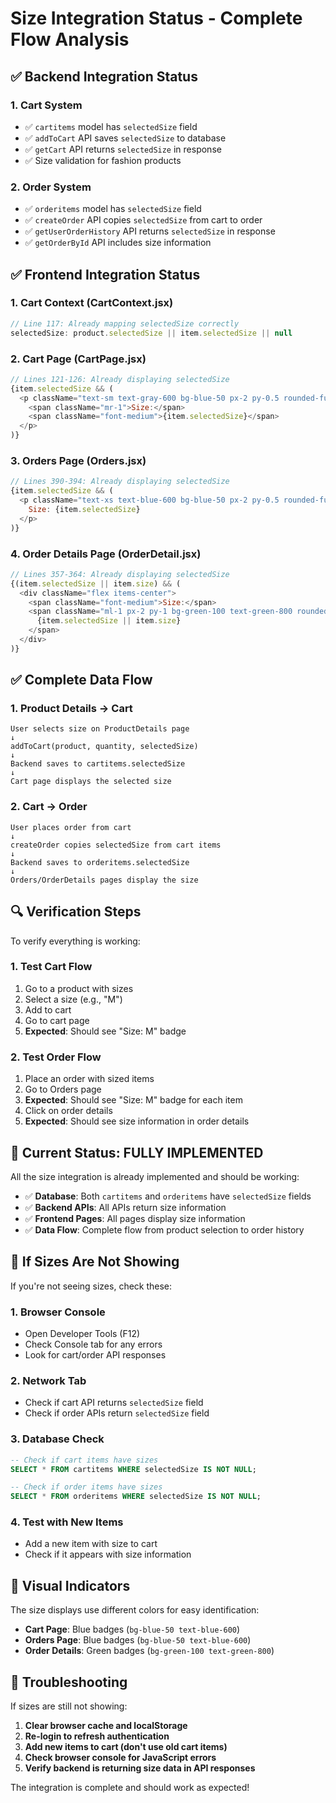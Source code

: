 # Size Integration Status - Complete Flow Analysis

## ✅ **Backend Integration Status**

### 1. **Cart System**
- ✅ `cartitems` model has `selectedSize` field
- ✅ `addToCart` API saves `selectedSize` to database
- ✅ `getCart` API returns `selectedSize` in response
- ✅ Size validation for fashion products

### 2. **Order System**
- ✅ `orderitems` model has `selectedSize` field
- ✅ `createOrder` API copies `selectedSize` from cart to order
- ✅ `getUserOrderHistory` API returns `selectedSize` in response
- ✅ `getOrderById` API includes size information

## ✅ **Frontend Integration Status**

### 1. **Cart Context (CartContext.jsx)**
```javascript
// Line 117: Already mapping selectedSize correctly
selectedSize: product.selectedSize || item.selectedSize || null
```

### 2. **Cart Page (CartPage.jsx)**
```javascript
// Lines 121-126: Already displaying selectedSize
{item.selectedSize && (
  <p className="text-sm text-gray-600 bg-blue-50 px-2 py-0.5 rounded-full inline-flex items-center">
    <span className="mr-1">Size:</span>
    <span className="font-medium">{item.selectedSize}</span>
  </p>
)}
```

### 3. **Orders Page (Orders.jsx)**
```javascript
// Lines 390-394: Already displaying selectedSize
{item.selectedSize && (
  <p className="text-xs text-blue-600 bg-blue-50 px-2 py-0.5 rounded-full inline-block mt-1">
    Size: {item.selectedSize}
  </p>
)}
```

### 4. **Order Details Page (OrderDetail.jsx)**
```javascript
// Lines 357-364: Already displaying selectedSize
{(item.selectedSize || item.size) && (
  <div className="flex items-center">
    <span className="font-medium">Size:</span>
    <span className="ml-1 px-2 py-1 bg-green-100 text-green-800 rounded-md font-semibold">
      {item.selectedSize || item.size}
    </span>
  </div>
)}
```

## ✅ **Complete Data Flow**

### 1. **Product Details → Cart**
```
User selects size on ProductDetails page
↓
addToCart(product, quantity, selectedSize)
↓
Backend saves to cartitems.selectedSize
↓
Cart page displays the selected size
```

### 2. **Cart → Order**
```
User places order from cart
↓
createOrder copies selectedSize from cart items
↓
Backend saves to orderitems.selectedSize
↓
Orders/OrderDetails pages display the size
```

## 🔍 **Verification Steps**

To verify everything is working:

### 1. **Test Cart Flow**
1. Go to a product with sizes
2. Select a size (e.g., "M")
3. Add to cart
4. Go to cart page
5. **Expected**: Should see "Size: M" badge

### 2. **Test Order Flow**
1. Place an order with sized items
2. Go to Orders page
3. **Expected**: Should see "Size: M" badge for each item
4. Click on order details
5. **Expected**: Should see size information in order details

## 🎯 **Current Status: FULLY IMPLEMENTED**

All the size integration is already implemented and should be working:

- ✅ **Database**: Both `cartitems` and `orderitems` have `selectedSize` fields
- ✅ **Backend APIs**: All APIs return size information
- ✅ **Frontend Pages**: All pages display size information
- ✅ **Data Flow**: Complete flow from product selection to order history

## 🚀 **If Sizes Are Not Showing**

If you're not seeing sizes, check these:

### 1. **Browser Console**
- Open Developer Tools (F12)
- Check Console tab for any errors
- Look for cart/order API responses

### 2. **Network Tab**
- Check if cart API returns `selectedSize` field
- Check if order APIs return `selectedSize` field

### 3. **Database Check**
```sql
-- Check if cart items have sizes
SELECT * FROM cartitems WHERE selectedSize IS NOT NULL;

-- Check if order items have sizes
SELECT * FROM orderitems WHERE selectedSize IS NOT NULL;
```

### 4. **Test with New Items**
- Add a new item with size to cart
- Check if it appears with size information

## 📝 **Visual Indicators**

The size displays use different colors for easy identification:

- **Cart Page**: Blue badges (`bg-blue-50 text-blue-600`)
- **Orders Page**: Blue badges (`bg-blue-50 text-blue-600`)
- **Order Details**: Green badges (`bg-green-100 text-green-800`)

## 🔧 **Troubleshooting**

If sizes are still not showing:

1. **Clear browser cache and localStorage**
2. **Re-login to refresh authentication**
3. **Add new items to cart (don't use old cart items)**
4. **Check browser console for JavaScript errors**
5. **Verify backend is returning size data in API responses**

The integration is complete and should work as expected!